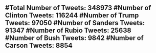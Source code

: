 #Total Number of Tweets: 348973 
#Number of Clinton Tweets: 116244
#Number of Trump Tweets: 97050
#Number of Sanders Tweets: 91347
#Number of Rubio Tweets: 25638
#Number of Bush Tweets: 9842
#Number of Carson Tweets: 8854
---
